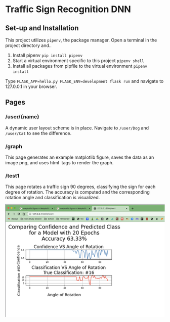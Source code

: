 # Traffic Sign Recognition DNN

## Set-up and Installation
This project utilizes `pipenv`, the package manager. Open a terminal in the project directory and..

1. Install pipenv
`pip install pipenv`
2. Start a virtual environment specific to this project
`pipenv shell`
3. Install all packages from pipfile to the virtual environment
`pipenv install`


Type `FLASK_APP=hello.py FLASK_ENV=development flask run` and navigate to 127.0.0.1 in your browser.


## Pages
### /user/{name}
A dynamic user layout scheme is in place. Navigate to `/user/Dog` and `/user/Cat` to see the difference.

### /graph
This page generates an example matplotlib figure, saves the data as an image png, and uses html <img> tags to render the graph.

### /test1
This page rotates a traffic sign 90 degrees, classifying the sign for each degree of rotation. The accuracy is computed and the corresponding rotation angle and classification is visualized.

![ScreenShot](/screenshots/test1.png)
